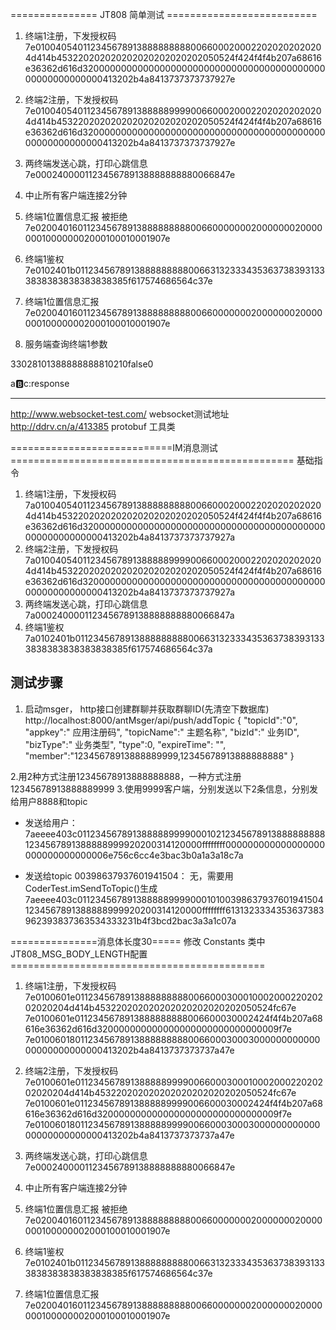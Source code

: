 =============== JT808 简单测试  ==========================
1. 终端1注册，下发授权码
7e0100405401123456789138888888880066000200022020202020204d414b453220202020202020202020202050524f424f4f4b207a68616e36362d616d3200000000000000000000000000000000000000000000000000000000413202b4a8413737373737927e
2. 终端2注册，下发授权码
7e0100405401123456789138888899990066000200022020202020204d414b453220202020202020202020202050524f424f4f4b207a68616e36362d616d3200000000000000000000000000000000000000000000000000000000413202b4a8413737373737927e

3. 两终端发送心跳，打印心跳信息
7e0002400001123456789138888888880066847e

4. 中止所有客户端连接2分钟

5. 终端1位置信息汇报 被拒绝
7e020040160112345678913888888888006600000002000000020000000100000002000100010001907e

6. 终端1鉴权
7e0102401b0112345678913888888888006631323334353637383931333838383838383838385f617574686564c37e

7. 终端1位置信息汇报
7e020040160112345678913888888888006600000002000000020000000100000002000100010001907e

8. 服务端查询终端1参数
<?xml version="1.0" ?><com.ant.msger.base.dto.jt808.basics.Message><body class="com.ant.msger.base.dto.jt808.ParameterSetting"><parameters></parameters></body><type>33028</type><bodyProperties>1</bodyProperties><mobileNumber>013888888888</mobileNumber><serialNumber>102</serialNumber><bodyLength>1</bodyLength><encryptionType>0</encryptionType><subPackage>false</subPackage><reservedBit>0</reservedBit></com.ant.msger.base.dto.jt808.basics.Message>

a:b:c:response

---------------------------------------
http://www.websocket-test.com/  websocket测试地址
http://ddrv.cn/a/413385         protobuf 工具类

============================IM消息测试=================================================
基础指令
1. 终端1注册，下发授权码
7a0100405401123456789138888888880066000200022020202020204d414b453220202020202020202020202050524f424f4f4b207a68616e36362d616d3200000000000000000000000000000000000000000000000000000000413202b4a8413737373737927a
2. 终端2注册，下发授权码
7a0100405401123456789138888899990066000200022020202020204d414b453220202020202020202020202050524f424f4f4b207a68616e36362d616d3200000000000000000000000000000000000000000000000000000000413202b4a8413737373737927a
3. 两终端发送心跳，打印心跳信息
7a0002400001123456789138888888880066847a
4. 终端1鉴权
7a0102401b0112345678913888888888006631323334353637383931333838383838383838385f617574686564c37a

## 测试步骤
1. 启动msger， http接口创建群聊并获取群聊ID(先清空下数据库)
  http://localhost:8000/antMsger/api/push/addTopic
  {
  "topicId":"0",
  "appkey":" 应用注册码",
  "topicName":" 主题名称",
  "bizId":" 业务ID",
  "bizType":" 业务类型",
  "type":0,
  "expireTime": "",
  "member":"12345678913888889999,12345678913888888888"
  }
  
2.用2种方式注册12345678913888888888，一种方式注册12345678913888889999
3.使用9999客户端，分别发送以下2条信息，分别发给用户8888和topic
- 发送给用户：
7aeeee403c0112345678913888889999000102123456789138888888881234567891388888999920200314120000ffffffff000000000000000000000000000000006e756c6cc4e3bac3b0a1a3a18c7a

- 发送给topic 00398637937601941504：
无，需要用 CoderTest.imSendToTopic()生成
7aeeee403c0112345678913888889999000101003986379376019415041234567891388888999920200314120000ffffffff6131323334353637383962393837363534333231b4f3bcd2bac3a3a1c07a


===============消息体长度30===== 修改 Constants 类中JT808_MSG_BODY_LENGTH配置 ============================================
1. 终端1注册，下发授权码
7e0100601e0112345678913888888888006600030001000200022020202020204d414b453220202020202020202020202050524fc67e
7e0100601e0112345678913888888888006600030002424f4f4b207a68616e36362d616d320000000000000000000000000000009f7e
7e01006018011234567891388888888800660003000300000000000000000000000000413202b4a8413737373737a47e
2. 终端2注册，下发授权码
7e0100601e0112345678913888889999006600030001000200022020202020204d414b453220202020202020202020202050524fc67e
7e0100601e0112345678913888889999006600030002424f4f4b207a68616e36362d616d320000000000000000000000000000009f7e
7e01006018011234567891388888999900660003000300000000000000000000000000413202b4a8413737373737a47e

3. 两终端发送心跳，打印心跳信息
7e0002400001123456789138888888880066847e

4. 中止所有客户端连接2分钟

5. 终端1位置信息汇报 被拒绝
7e020040160112345678913888888888006600000002000000020000000100000002000100010001907e

6. 终端1鉴权
7e0102401b0112345678913888888888006631323334353637383931333838383838383838385f617574686564c37e

7. 终端1位置信息汇报
7e020040160112345678913888888888006600000002000000020000000100000002000100010001907e



